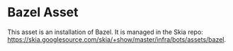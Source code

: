 Bazel Asset
===========

This asset is an installation of Bazel. It is managed in the Skia repo:
https://skia.googlesource.com/skia/+show/master/infra/bots/assets/bazel.
